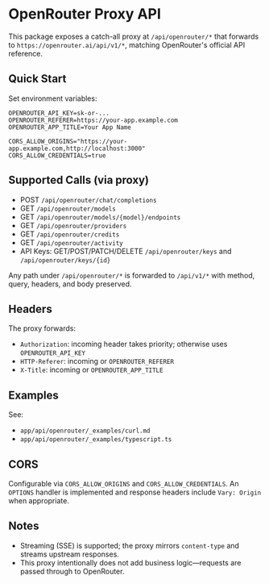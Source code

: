 # OpenRouter Proxy API

This package exposes a catch-all proxy at `/api/openrouter/*` that forwards to `https://openrouter.ai/api/v1/*`, matching OpenRouter's official API reference.

## Quick Start

Set environment variables:

```env
OPENROUTER_API_KEY=sk-or-...
OPENROUTER_REFERER=https://your-app.example.com
OPENROUTER_APP_TITLE=Your App Name

CORS_ALLOW_ORIGINS="https://your-app.example.com,http://localhost:3000"
CORS_ALLOW_CREDENTIALS=true
```

## Supported Calls (via proxy)

- POST `/api/openrouter/chat/completions`
- GET `/api/openrouter/models`
- GET `/api/openrouter/models/{model}/endpoints`
- GET `/api/openrouter/providers`
- GET `/api/openrouter/credits`
- GET `/api/openrouter/activity`
- API Keys: GET/POST/PATCH/DELETE `/api/openrouter/keys` and `/api/openrouter/keys/{id}`

Any path under `/api/openrouter/*` is forwarded to `/api/v1/*` with method, query, headers, and body preserved.

## Headers

The proxy forwards:

- `Authorization`: incoming header takes priority; otherwise uses `OPENROUTER_API_KEY`
- `HTTP-Referer`: incoming or `OPENROUTER_REFERER`
- `X-Title`: incoming or `OPENROUTER_APP_TITLE`

## Examples

See:

- `app/api/openrouter/_examples/curl.md`
- `app/api/openrouter/_examples/typescript.ts`

## CORS

Configurable via `CORS_ALLOW_ORIGINS` and `CORS_ALLOW_CREDENTIALS`. An `OPTIONS` handler is implemented and response headers include `Vary: Origin` when appropriate.

## Notes

- Streaming (SSE) is supported; the proxy mirrors `content-type` and streams upstream responses.
- This proxy intentionally does not add business logic—requests are passed through to OpenRouter.